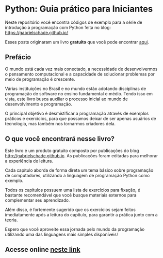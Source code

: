 # Python: Guia prático para Iniciantes

Neste repositório você encontra códigos de exemplo para a série de introdução à programação com Python feita no blog: https://gabrielschade.github.io/


Esses posts originaram um livro **gratuito** que você pode encontrar [aqui](https://gabriel-schade-cardoso.gitbook.io/python-aprendendo-a-programar/).

## Prefácio
O mundo está cada vez mais conectado, a necessidade de desenvolvermos o pensamento computacional e a capacidade de solucionar problemas por meio de programação é crescente.

Várias instituições no Brasil e no mundo estão adotando disciplinas de programação de software no ensino fundamental e médio. Tendo isso em vista, este livro busca auxiliar o processo inicial ao mundo de desenvolvimento e programação.

O principal objetivo é desmistificar a programação através de exemplos práticos e exercícios, para que possamos deixar de ser apenas usuários de tecnologia, mas também nos tornarmos criadores dela.

## O que você encontrará nesse livro?
Este livro é um produto gratuito composto por publicações do blog http://gabrielschade.github.io. As publicações foram editadas para melhorar a experiência de leitura.

Cada capítulo aborda de forma direta um tema básico sobre programação de computadores, utilizando a linguagem de programação Python como exemplo.

Todos os capítulos possuem uma lista de exercícios para fixação, é bastante recomendável que você busque materiais externos para complementar seu aprendizado.

Além disso, é fortemente sugerido que os exercícios sejam feitos imediatamente após a leitura do capítulo, para garantir a prática junto com a teoria.

Espero que você aproveite essa jornada pelo mundo da programação utilizando uma das linguagens mais simples disponíveis!

## Acesse online [neste link](https://gabriel-schade-cardoso.gitbook.io/python-aprendendo-a-programar/)
